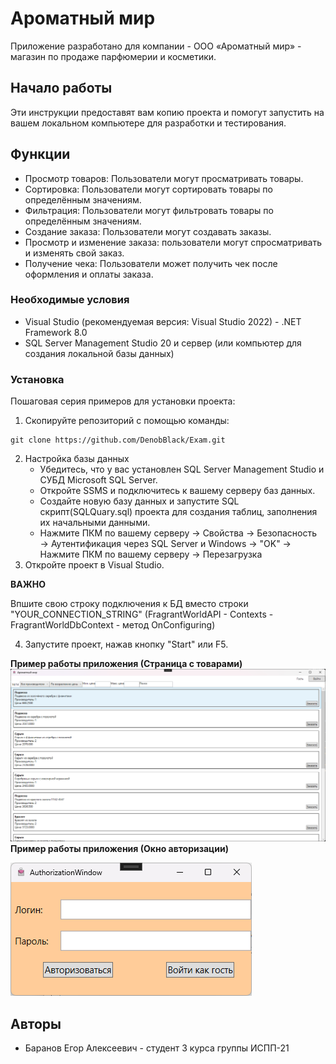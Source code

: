 # Ароматный мир

 Приложение разработано для компании - ООО «Ароматный мир» - магазин по продаже парфюмерии и косметики. 

## Начало работы

Эти инструкции предоставят вам копию проекта и помогут запустить на вашем локальном компьютере для разработки и тестирования.

## Функции 

- Просмотр товаров: Пользователи могут просматривать товары.
- Сортировка: Пользователи могут сортировать товары по определённым значениям.
- Фильтрация: Пользователи могут фильтровать товары по определённым значениям.
- Создание заказа: Пользователи могут создавать заказы.
- Просмотр и изменение заказа: пользователи могут спросматривать и изменять свой заказ.
- Получение чека: Пользователи может получить чек после оформления и оплаты заказа.

### Необходимые условия

- Visual Studio (рекомендуемая версия: Visual Studio 2022) - .NET Framework 8.0
- SQL Server Management Studio 20 и сервер (или компьютер для создания локальной базы данных)

### Установка

Пошаговая серия примеров для установки проекта:
1. Скопируйте репозиторий с помощью команды:
```
git clone https://github.com/DenobBlack/Exam.git
```
2. Настройка базы данных
    - Убедитесь, что у вас установлен SQL Server Management Studio и СУБД Microsoft SQL Server.
    - Откройте SSMS и подключитесь к вашему серверу баз данных.
    - Создайте новую базу данных и запустите SQL скрипт(SQLQuary.sql) проекта для создания таблиц, заполнения их начальными данными.
    - Нажмите ПКМ по вашему серверу → Свойства → Безопасность → Аутентификация через SQL Server и Windows → "OK" → Нажмите ПКМ по вашему серверу → Перезагрузка
3. Откройте проект в Visual Studio.

__ВАЖНО__

Впшите свою строку подключения к БД вместо строки "YOUR_CONNECTION_STRING" (FragrantWorldAPI - Contexts - FragrantWorldDbContext - метод OnConfiguring)
   
4. Запустите проект, нажав кнопку "Start" или F5.

__Пример работы приложения (Страница с товарами)__
![Picture](https://github.com/DenobBlack/Exam/blob/35d0578f2a33091f9f352fa9bc89c8da7490f72b/FragrantWorld/_1.png)
__Пример работы приложения (Окно авторизации)__

![Picture](https://github.com/DenobBlack/Exam/blob/35d0578f2a33091f9f352fa9bc89c8da7490f72b/FragrantWorld/_2.png)

## Авторы

* Баранов Егор Алексеевич - студент 3 курса группы ИСПП-21
  
